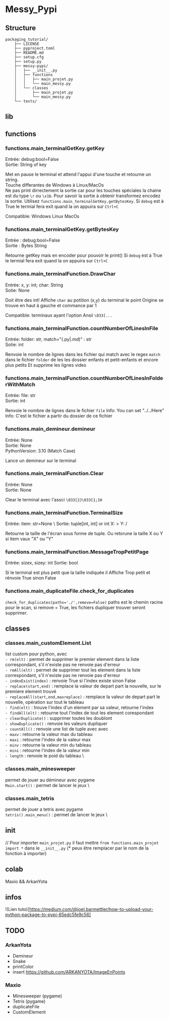 # Messy_Pypi

## Structure
```
packaging_tutorial/
	├── LICENSE
	├── pyproject.toml
	├── README.md
	├── setup.cfg
	├── setup.py
	├── messy-pypi/
	│   ├── __init__.py
	│	├── functions
	│	│	├── main_projet.py
	│	│	└── main_messy.py
	│	└── classes
	│		├── main_projet.py
	│		└── main_messy.py
	└── tests/
```

## lib

## functions

### functions.main_terminalGetKey.**getKey**

Entrée: debug:bool=False \
Sortie: String of key

Met en pause le terminal et attend l'appui d'une touche et retourne un string. \
Touche differantes de Windows à Linux/MacOs \
Ne pas print dirrectement la sortie car pour les touches spéciales la chaine est du type `\r` ou `\x1b`. Pour savoir la sortie à obtenir transformez encodez la sortie. Utilisez `functions.main_terminalGetKey.getBytesKey`.
Si `debug` est à True le termial fera exit quand la on appuira sur `Ctrl+C` 

Compatible: Windows Linux MacOs

### functions.main_terminalGetKey.**getBytesKey**

Entrée : debug:bool=False \
Sortie : Bytes String 

Retourne getKey mais en encoder pour pouvoir le print()
Si `debug` est à True le termial fera exit quand la on appuira sur `Ctrl+C` 

### functions.main_terminalFunction.**DrawChar**
Entrée: x, y: int; char: String \
Sotie: None

Doit être des int!
Affiche `char` au potition (x,y) du terminal
le point Origine se trouve en haut à gauche et commance par 1 

Compatible: terminaux ayant l'option Ansii `\033[...`

### functions.main_terminalFunction.**countNumberOfLinesInFile**
Entrée: folder: str, match="(.py$|.md$)" : str \
Sotie: int

Renvoie le nombre de lignes dans les fichier qui match avec le regex `match` dans le fichier `folder` de les les dossier enfants et petit-enfants et encore plus petits
Et supprime les lignes vides

### functions.main_terminalFunction.**countNumberOfLinesInFolderWithMatch**
Entrée: file: str \
Sortie: int

Renvoie le nombre de lignes dans le fichier `file`
Info: You can set "../../Here"
Info: C'est le fichier a partir du dossier de ce fichier


### functions.main_demineur.**demineur**
Entrée: None \
Sortie: None \
PythonVersion: 3.10 (Match Case) 

Lance un demineur sur le terminal

### functions.main_terminalFunction.**Clear**
Entrée: None \
Sortie: None 

Clear le terminal avec l'assci `\033[2J\033[1;1H`



### functions.main_terminalFunction.**TerminalSize**
Entrée: item: str=None \ 
Sortie: tuple[int, int] or int
X: >
Y: \/

Retourne la taille de l'écran sous forme de tuple.
Ou retorune la taille X ou Y si item vaux "X" ou "Y"

### functions.main_terminalFunction.**MessageTropPetitPage**
Entrée: sizex, sizey: int
Sortie: bool

Si le terminal est plus petit que la taille indiquée il Affiche Trop petit et rénvoie True sinon False

### functions.main_duplicateFile.**check_for_duplicates**
`check_for_duplicates(paths='./',remove=False)`
paths est le chemin racine pour le scan, si remove = True, les fichiers dupliquer trouver seront supprimer.

## classes

### classes.main_customElement.List
list custom pour python, avec \
	`- rm(elt)` : permet de supprimer le premier element dans la liste correspondant, s'il n'existe pas ne renvoie pas d'erreur \
	`- rmAll(elt)` : permet de supprimer tout les element dans la liste correspondant, s'il n'existe pas ne renvoie pas d'erreur \
	`- indexExist(index)` : renvoie True si l'index existe sinon False \
	`- replace(start,end)` : remplace la valeur de depart part la nouvelle, sur le premiere element trouvé \
	`- replaceAll(start,end,maxreplace)` : remplace la valeur de depart part le nouvelle, opération sur tout le tableau \
	`- find(elt)` : trouve l'index d'un element par sa valeur, retourne l'index \
	`- findAll(elt)` : retourne tout l'index de tout les element corespondant \
	`- clearDuplicate()` : supprimer toutes les doublont \
	`- showDuplicate()` : renvoie les valeurs dupliquer \
	`- countAll()` : renvoie une list de tuple avec avec  \
	`- maxv` : retourne la valeur max du tableau \
	`- maxi` : retourne l'index de la valeur max \
	`- minv` : retourne la valeur min du tableau \
	`- mini` : retourne l'index de la valeur min \
	`- length` : renvoie le poid du tableau \


### classes.main_minesweeper
permet de jouer au démineur avec pygame \
	`Main.start()` : permet de lancer le jeux \

### classes.main_tetris
permet de jouer a tetris avec pygame \
	`tetris().main_menu()` : permet de lancer le jeux \

## init
// Pour importer `main_projet.py` il faut mettre `from functions.main_projet import *` dans le `__init__.py` (* peux être remplacer par le nom de la fonction à importer) 

## colab
Maxio && ArkanYota

## infos
!(Lien tuto)[https://medium.com/@joel.barmettler/how-to-upload-your-python-package-to-pypi-65edc5fe9c56]

## TODO

### ArkanYota
- Demineur
- Snake
- printColor
- insert https://github.com/ARKANYOTA/ImageEnPoints

### Maxio
- Minesweeper (pygame)
- Tetris (pygame)
- duplicateFile	
- CustomElement

